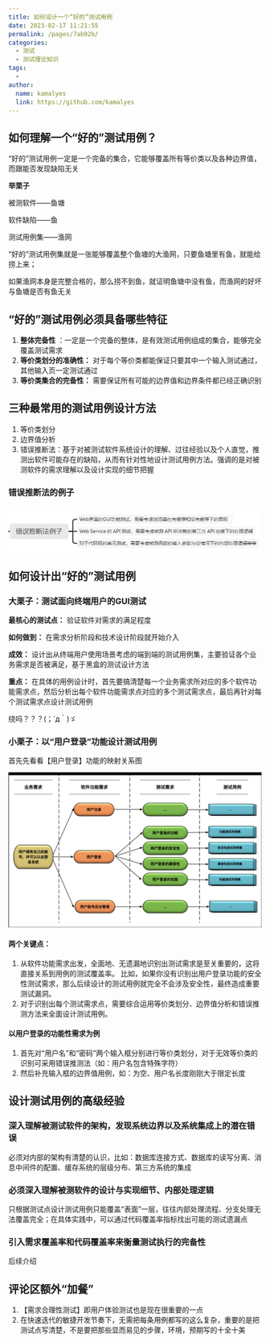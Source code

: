```yaml
---
title: 如何设计一个“好的”测试用例
date: 2023-02-17 11:21:55
permalink: /pages/7ab92b/
categories:
  - 测试
  - 测试理论知识
tags:
  - 
author: 
  name: kamalyes
  link: https://github.com/kamalyes
---
```

如何理解一个“好的”测试用例？
---------------

“好的”测试用例一定是一个完备的集合，它能够覆盖所有等价类以及各种边界值，而跟能否发现缺陷无关

**举栗子**

被测软件——鱼塘

软件缺陷——鱼

测试用例集——渔网

“好的”测试用例集就是一张能够覆盖整个鱼塘的大渔网，只要鱼塘里有鱼，就能给捞上来；

如果渔网本身是完整合格的，那么捞不到鱼，就证明鱼塘中没有鱼，而渔网的好坏与鱼塘是否有鱼无关

“好的”测试用例必须具备哪些特征
----------------

1.  **整体完备性** ：一定是一个完备的整体，是有效测试用例组成的集合，能够完全覆盖测试需求
2.  **等价类划分的准确性：** 对于每个等价类都能保证只要其中一个输入测试通过，其他输入页一定测试通过
3.  **等价类集合的完备性：** 需要保证所有可能的边界值和边界条件都已经正确识别

三种最常用的测试用例设计方法
--------------

1.  等价类划分
2.  边界值分析
3.  错误推断法：基于对被测试软件系统设计的理解、过往经验以及个人直觉，推测出软件可能存在的缺陷，从而有针对性地设计测试用例方法。强调的是对被测软件的需求理解以及设计实现的细节把握

### 错误推断法的例子

![](https://raw.githubusercontent.com/kamalyes/image-bed/master/col/testing/1896875-20200113215508317-893292099.png)

如何设计出“好的”测试用例
-------------

### 大栗子：测试面向终端用户的GUI测试

**最核心的测试点：** 验证软件对需求的满足程度

**如何做到：** 在需求分析阶段和技术设计阶段就开始介入

**成效：** 设计出从终端用户使用场景考虑的端到端的测试用例集，主要验证各个业务需求是否被满足，基于黑盒的测试设计方法

**重点：** 在具体的用例设计时，首先要搞清楚每一个业务需求所对应的多个软件功能需求点，然后分析出每个软件功能需求点对应的多个测试需求点，最后再针对每个测试需求点设计测试用例

绕吗？？？(；´д｀)ゞ

### 小栗子：以“用户登录”功能设计测试用例

首先先看看【用户登录】功能的映射关系图

![](https://raw.githubusercontent.com/kamalyes/image-bed/master/col/testing/1896875-20200113215278762-611077988.png)

#### 两个关键点：

1.  从软件功能需求出发，全面地、无遗漏地识别出测试需求是至关重要的，这将直接关系到用例的测试覆盖率。 比如，如果你没有识别出用户登录功能的安全性测试需求，那么后续设计的测试用例就完全不会涉及安全性，最终造成重要测试漏洞。
2.  对于识别出每个测试需求点，需要综合运用等价类划分、边界值分析和错误推测方法来全面设计测试用例。

#### 以用户登录的功能性需求为例

1.  首先对“用户名”和“密码”两个输入框分别进行等价类划分，对于无效等价类的识别可采用错误推测法（如：用户名包含特殊字符）
2.  然后补充输入框的边界值用例，如：为空、用户名长度刚刚大于限定长度

设计测试用例的高级经验
-----------

### 深入理解被测试软件的架构，发现系统边界以及系统集成上的潜在错误

必须对内部的架构有清楚的认识，比如：数据库连接方式、数据库的读写分离、消息中间件的配置、缓存系统的层级分布、第三方系统的集成

### 必须深入理解被测软件的设计与实现细节、内部处理逻辑

只根据测试点设计测试用例只能覆盖“表面”一层，往往内部处理流程、分支处理无法覆盖完全；在具体实践中，可以通过代码覆盖率指标找出可能的测试遗漏点

### 引入需求覆盖率和代码覆盖率来衡量测试执行的完备性

后续介绍

评论区额外“加餐”
---------

1.  【需求合理性测试】即用户体验测试也是现在很重要的一点
2.  在快速迭代的敏捷开发节奏下，无需把每条用例都写的这么复杂，重要的是把测试点写清楚，不是要把那些显而易见的步骤，环境，预期写的十全十美
